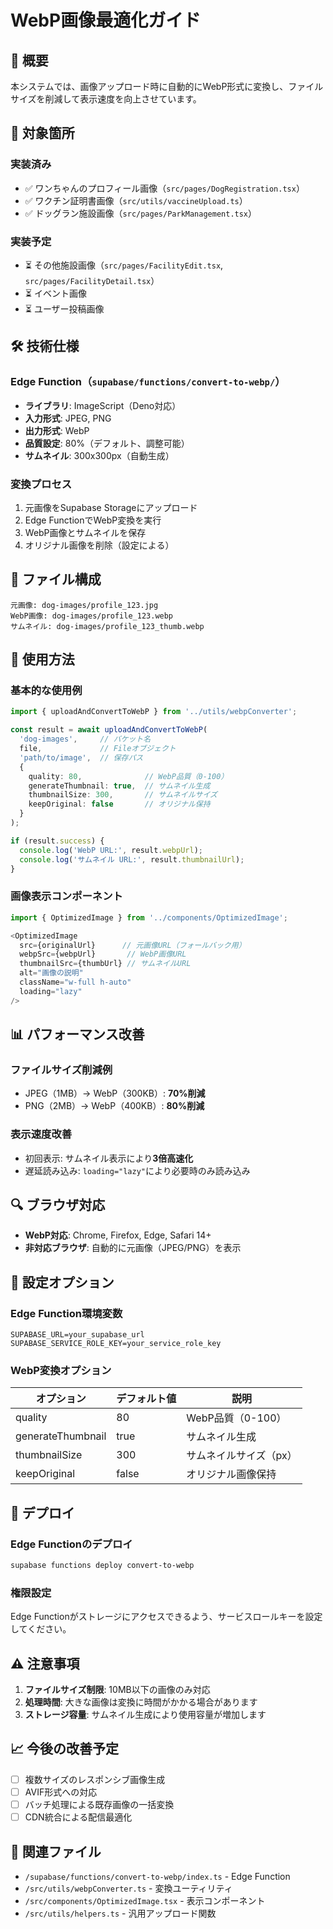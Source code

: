 # WebP画像最適化ガイド

## 📌 概要

本システムでは、画像アップロード時に自動的にWebP形式に変換し、ファイルサイズを削減して表示速度を向上させています。

## 🎯 対象箇所

### 実装済み
- ✅ ワンちゃんのプロフィール画像（`src/pages/DogRegistration.tsx`）
- ✅ ワクチン証明書画像（`src/utils/vaccineUpload.ts`）
- ✅ ドッグラン施設画像（`src/pages/ParkManagement.tsx`）

### 実装予定
- ⏳ その他施設画像（`src/pages/FacilityEdit.tsx`, `src/pages/FacilityDetail.tsx`）
- ⏳ イベント画像
- ⏳ ユーザー投稿画像

## 🛠️ 技術仕様

### Edge Function（`supabase/functions/convert-to-webp/`）
- **ライブラリ**: ImageScript（Deno対応）
- **入力形式**: JPEG, PNG
- **出力形式**: WebP
- **品質設定**: 80%（デフォルト、調整可能）
- **サムネイル**: 300x300px（自動生成）

### 変換プロセス
1. 元画像をSupabase Storageにアップロード
2. Edge FunctionでWebP変換を実行
3. WebP画像とサムネイルを保存
4. オリジナル画像を削除（設定による）

## 📂 ファイル構成

```
元画像: dog-images/profile_123.jpg
WebP画像: dog-images/profile_123.webp
サムネイル: dog-images/profile_123_thumb.webp
```

## 🔧 使用方法

### 基本的な使用例

```typescript
import { uploadAndConvertToWebP } from '../utils/webpConverter';

const result = await uploadAndConvertToWebP(
  'dog-images',     // バケット名
  file,             // Fileオブジェクト
  'path/to/image',  // 保存パス
  {
    quality: 80,              // WebP品質（0-100）
    generateThumbnail: true,  // サムネイル生成
    thumbnailSize: 300,       // サムネイルサイズ
    keepOriginal: false       // オリジナル保持
  }
);

if (result.success) {
  console.log('WebP URL:', result.webpUrl);
  console.log('サムネイル URL:', result.thumbnailUrl);
}
```

### 画像表示コンポーネント

```typescript
import { OptimizedImage } from '../components/OptimizedImage';

<OptimizedImage
  src={originalUrl}      // 元画像URL（フォールバック用）
  webpSrc={webpUrl}       // WebP画像URL
  thumbnailSrc={thumbUrl} // サムネイルURL
  alt="画像の説明"
  className="w-full h-auto"
  loading="lazy"
/>
```

## 📊 パフォーマンス改善

### ファイルサイズ削減例
- JPEG（1MB）→ WebP（300KB）: **70%削減**
- PNG（2MB）→ WebP（400KB）: **80%削減**

### 表示速度改善
- 初回表示: サムネイル表示により**3倍高速化**
- 遅延読み込み: `loading="lazy"`により必要時のみ読み込み

## 🔍 ブラウザ対応

- **WebP対応**: Chrome, Firefox, Edge, Safari 14+
- **非対応ブラウザ**: 自動的に元画像（JPEG/PNG）を表示

## 📝 設定オプション

### Edge Function環境変数
```env
SUPABASE_URL=your_supabase_url
SUPABASE_SERVICE_ROLE_KEY=your_service_role_key
```

### WebP変換オプション
| オプション | デフォルト値 | 説明 |
|-----------|------------|------|
| quality | 80 | WebP品質（0-100） |
| generateThumbnail | true | サムネイル生成 |
| thumbnailSize | 300 | サムネイルサイズ（px） |
| keepOriginal | false | オリジナル画像保持 |

## 🚀 デプロイ

### Edge Functionのデプロイ
```bash
supabase functions deploy convert-to-webp
```

### 権限設定
Edge Functionがストレージにアクセスできるよう、サービスロールキーを設定してください。

## ⚠️ 注意事項

1. **ファイルサイズ制限**: 10MB以下の画像のみ対応
2. **処理時間**: 大きな画像は変換に時間がかかる場合があります
3. **ストレージ容量**: サムネイル生成により使用容量が増加します

## 📈 今後の改善予定

- [ ] 複数サイズのレスポンシブ画像生成
- [ ] AVIF形式への対応
- [ ] バッチ処理による既存画像の一括変換
- [ ] CDN統合による配信最適化

## 🔗 関連ファイル

- `/supabase/functions/convert-to-webp/index.ts` - Edge Function
- `/src/utils/webpConverter.ts` - 変換ユーティリティ
- `/src/components/OptimizedImage.tsx` - 表示コンポーネント
- `/src/utils/helpers.ts` - 汎用アップロード関数